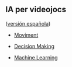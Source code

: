 ## IA per videojocs
([versión española](readme.sp.md))

* [Moviment](mv.md)

* [Decision Making](dm.md)

* [Machine Learning](ml.md)


